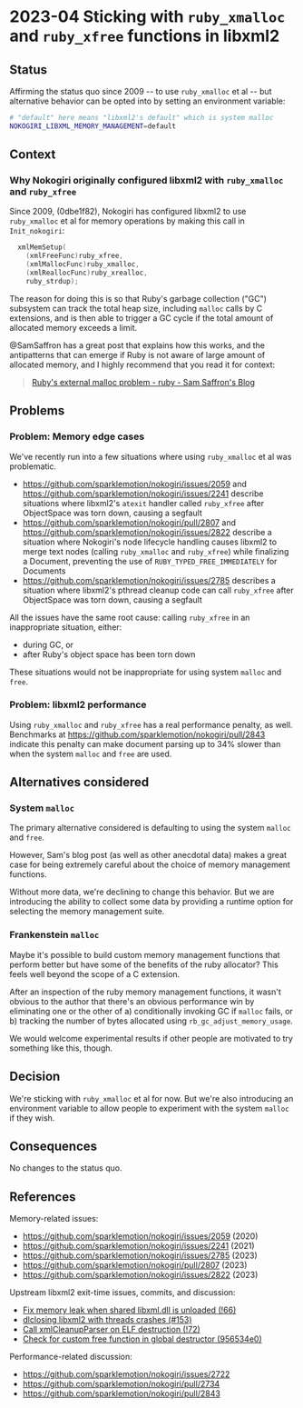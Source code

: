 
# 2023-04 Sticking with `ruby_xmalloc` and `ruby_xfree` functions in libxml2

## Status

Affirming the status quo since 2009 -- to use `ruby_xmalloc` et al -- but alternative behavior can be opted into by setting an environment variable:

``` sh
# "default" here means "libxml2's default" which is system malloc
NOKOGIRI_LIBXML_MEMORY_MANAGEMENT=default
```


## Context

### Why Nokogiri originally configured libxml2 with `ruby_xmalloc` and `ruby_xfree`

Since 2009, (0dbe1f82), Nokogiri has configured libxml2 to use `ruby_xmalloc` et al for memory operations by making this call in `Init_nokogiri`:

``` c
  xmlMemSetup(
    (xmlFreeFunc)ruby_xfree,
    (xmlMallocFunc)ruby_xmalloc,
    (xmlReallocFunc)ruby_xrealloc,
    ruby_strdup);
```

The reason for doing this is so that Ruby's garbage collection ("GC") subsystem can track the total heap size, including `malloc` calls by C extensions, and is then able to trigger a GC cycle if the total amount of allocated memory exceeds a limit.

@SamSaffron has a great post that explains how this works, and the antipatterns that can emerge if Ruby is not aware of large amount of allocated memory, and I highly recommend that you read it for context:

> [Ruby's external malloc problem - ruby - Sam Saffron's Blog](https://discuss.samsaffron.com/t/rubys-external-malloc-problem/431)


## Problems

### Problem: Memory edge cases

We've recently run into a few situations where using `ruby_xmalloc` et al was problematic.

- https://github.com/sparklemotion/nokogiri/issues/2059 and https://github.com/sparklemotion/nokogiri/issues/2241 describe situations where libxml2's `atexit` handler called `ruby_xfree` after ObjectSpace was torn down, causing a segfault
- https://github.com/sparklemotion/nokogiri/pull/2807 and https://github.com/sparklemotion/nokogiri/issues/2822 describe a situation where Nokogiri's node lifecycle handling causes libxml2 to merge text nodes (calling `ruby_xmalloc` and `ruby_xfree`) while finalizing a Document, preventing the use of `RUBY_TYPED_FREE_IMMEDIATELY` for Documents
- https://github.com/sparklemotion/nokogiri/issues/2785 describes a situation where libxml2's pthread cleanup code can call `ruby_xfree` after ObjectSpace was torn down, causing a segfault

All the issues have the same root cause: calling `ruby_xfree` in an inappropriate situation, either:

- during GC, or
- after Ruby's object space has been torn down

These situations would not be inappropriate for using system `malloc` and `free`.


### Problem: libxml2 performance

Using `ruby_xmalloc` and `ruby_xfree` has a real performance penalty, as well. Benchmarks at https://github.com/sparklemotion/nokogiri/pull/2843 indicate this penalty can make document parsing up to 34% slower than when the system `malloc` and `free` are used.


## Alternatives considered

### System `malloc`

The primary alternative considered is defaulting to using the system `malloc` and `free`.

However, Sam's blog post (as well as other anecdotal data) makes a great case for being extremely careful about the choice of memory management functions.

Without more data, we're declining to change this behavior. But we are introducing the ability to collect some data by providing a runtime option for selecting the memory management suite.


### Frankenstein `malloc`

Maybe it's possible to build custom memory management functions that perform better but have some of the benefits of the ruby allocator? This feels well beyond the scope of a C extension.

After an inspection of the ruby memory management functions, it wasn't obvious to the author that there's an obvious performance win by eliminating one or the other of a) conditionally invoking GC if `malloc` fails, or b) tracking the number of bytes allocated using `rb_gc_adjust_memory_usage`.

We would welcome experimental results if other people are motivated to try something like this, though.


## Decision

We're sticking with `ruby_xmalloc` et al for now. But we're also introducing an environment variable to allow people to experiment with the system `malloc` if they wish.


## Consequences

No changes to the status quo.


## References

Memory-related issues:

- https://github.com/sparklemotion/nokogiri/issues/2059 (2020)
- https://github.com/sparklemotion/nokogiri/issues/2241 (2021)
- https://github.com/sparklemotion/nokogiri/issues/2785 (2023)
- https://github.com/sparklemotion/nokogiri/pull/2807 (2023)
- https://github.com/sparklemotion/nokogiri/issues/2822 (2023)

Upstream libxml2 exit-time issues, commits, and discussion:

- [Fix memory leak when shared libxml.dll is unloaded (!66)](https://gitlab.gnome.org/GNOME/libxml2/-/merge_requests/66)
- [dlclosing libxml2 with threads crashes (#153)](https://gitlab.gnome.org/GNOME/libxml2/-/issues/153)
- [Call xmlCleanupParser on ELF destruction (!72)](https://gitlab.gnome.org/GNOME/libxml2/-/merge_requests/72)
- [Check for custom free function in global destructor (956534e0)](https://gitlab.gnome.org/GNOME/libxml2/-/commit/956534e02ef280795a187c16f6ac04e107f23c5d)

Performance-related discussion:

- https://github.com/sparklemotion/nokogiri/issues/2722
- https://github.com/sparklemotion/nokogiri/pull/2734
- https://github.com/sparklemotion/nokogiri/pull/2843
